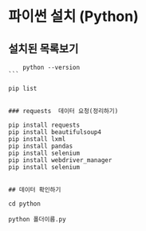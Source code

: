 # 파이썬 설치   (Python)

## 설치된 목록보기

````
    python --version
```

````
    pip list
```

### requests  데이터 요청(정리하기)
````
    pip install requests
    pip install beautifulsoup4
    pip install lxml
    pip install pandas
    pip install selenium
    pip install webdriver_manager
    pip install selenium
```

## 데이터 확인하기
````
    cd python

    python 폴더이름.py

````